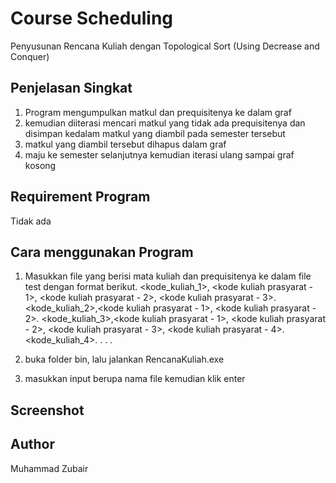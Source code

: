 # Course Scheduling
Penyusunan Rencana Kuliah dengan Topological Sort (Using Decrease and Conquer)

## Penjelasan Singkat
1. Program mengumpulkan matkul dan prequisitenya ke dalam graf
2. kemudian diiterasi mencari matkul yang tidak ada prequisitenya dan disimpan kedalam matkul yang diambil pada semester tersebut
3. matkul yang diambil tersebut dihapus dalam graf
4. maju ke semester selanjutnya kemudian iterasi ulang sampai graf kosong

## Requirement Program
Tidak ada

## Cara menggunakan Program
1. Masukkan file yang berisi mata kuliah dan prequisitenya ke dalam file test dengan format berikut.
<kode_kuliah_1>, <kode kuliah prasyarat - 1>, <kode kuliah prasyarat - 2>, <kode kuliah prasyarat - 3>.
<kode_kuliah_2>,<kode kuliah prasyarat - 1>, <kode kuliah prasyarat - 2>.
<kode_kuliah_3>,<kode kuliah prasyarat - 1>, <kode kuliah prasyarat - 2>, <kode kuliah prasyarat - 3>, <kode kuliah prasyarat - 4>.
<kode_kuliah_4>.
.
.
.

2. buka folder bin, lalu jalankan RencanaKuliah.exe
3. masukkan input berupa nama file kemudian klik enter

## Screenshot

## Author
Muhammad Zubair
